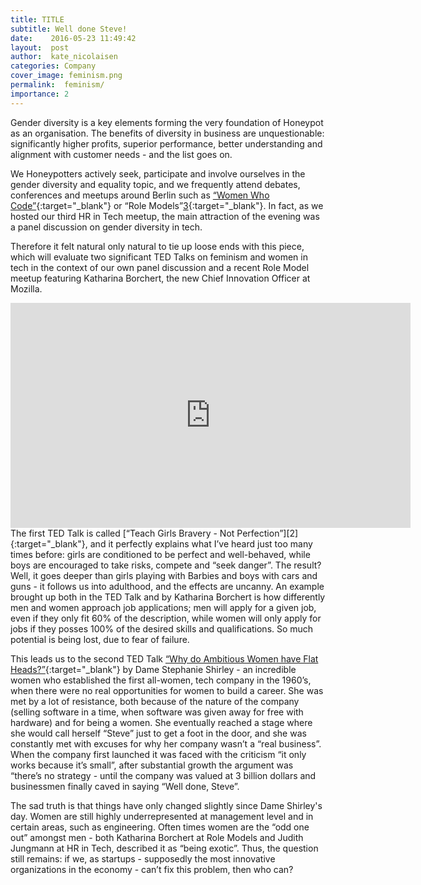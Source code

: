 ```yaml
---
title: TITLE
subtitle: Well done Steve! 
date:    2016-05-23 11:49:42
layout:  post
author:  kate_nicolaisen
categories: Company
cover_image: feminism.png
permalink:  feminism/
importance: 2
---
```


Gender diversity is a key elements forming the very foundation of Honeypot as an organisation. The benefits of diversity in business are unquestionable: significantly higher profits, superior performance, better understanding and alignment with customer needs - and the list goes on. 

We Honeypotters actively seek, participate and involve ourselves in the gender diversity and equality topic, and we frequently attend debates, conferences and meetups around Berlin such as [“Women Who Code”][1]{:target="_blank"} or “Role Models”[3]{:target="_blank"}. In fact, as we hosted our third HR in Tech meetup, the main attraction of the evening was a panel discussion on gender diversity in tech.

Therefore it felt natural only natural to tie up loose ends with this piece, which will evaluate two significant TED Talks on feminism and women in tech in the context of our own panel discussion and a recent Role Model meetup featuring Katharina Borchert, the new Chief Innovation Officer at Mozilla. 

<iframe src="https://embed-ssl.ted.com/talks/reshma_saujani_teach_girls_bravery_not_perfection.html" width="640" height="360" frameborder="0" scrolling="no" webkitAllowFullScreen mozallowfullscreen allowFullScreen></iframe>
The first TED Talk is called [“Teach Girls Bravery - Not Perfection”][2]{:target="_blank"}, and it perfectly explains what I’ve heard just too many times before: girls are conditioned to be perfect and well-behaved, while boys are encouraged to take risks, compete and “seek danger”. The result? Well, it goes deeper than girls playing with Barbies and boys with cars and guns - it follows us into adulthood, and the effects are uncanny. An example brought up both in the TED Talk and by Katharina Borchert is how differently men and women approach job applications; men will apply for a given job, even if they only fit 60% of the description, while women will only apply for jobs if they posses 100% of the desired skills and qualifications. So much potential is being lost, due to fear of failure. 

This leads us to the second TED Talk [“Why do Ambitious Women have Flat Heads?”][4]{:target="_blank"} by Dame Stephanie Shirley - an incredible women who established the first all-women, tech company in the 1960’s, when there were no real opportunities for women to build a career. She was met by a lot of resistance, both because of the nature of the company (selling software in a time, when software was given away for free with hardware) and for being a women. She eventually reached a stage where she would call herself “Steve” just to get a foot in the door, and she was constantly met with excuses for why her company wasn’t a “real business”. When the company first launched it was faced with the criticism “it only works because it’s small”, after substantial growth the argument was “there’s no strategy - until the company was valued at 3 billion dollars and businessmen finally caved in saying “Well done, Steve”. 

The sad truth is that things have only changed slightly since Dame Shirley's day. Women are still highly underrepresented at management level and in certain areas, such as engineering. Often times women are the “odd one out” amongst men - both Katharina Borchert at Role Models and Judith Jungmann at HR in Tech, described it as “being exotic”. Thus, the question still remains: if we, as startups - supposedly the most innovative organizations in the economy - can’t fix this problem, then who can? 


[1]: https://twitter.com/wwcodeberlin "Women Who Code"
[2]: http://www.ted.com/talks/reshma_saujani_teach_girls_bravery_not_perfection#t-742311 "Teach Girls Bravery - Not Perfection"
[3]: https://twitter.com/rolemodels
[4]: https://www.ted.com/talks/dame_stephanie_shirley_why_do_ambitious_women_have_flat_heads?language=en 
